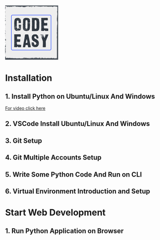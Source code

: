 ![alt text](https://github.com/codeeasy97/flask/blob/main/static/youtube/logo.png "Code Easy")

#   Installation

##  1.  Install Python on Ubuntu/Linux And Windows
<a href="https://youtu.be/mv3ZJPGH7sM" target="_blank" rel="noopener noreferrer">For video click here</a>

##  2.  VSCode Install Ubuntu/Linux And Windows
##  3.  Git Setup
##  4.  Git Multiple Accounts Setup
##  5.  Write Some Python Code And Run on CLI
##  6.  Virtual Environment Introduction and Setup

#   Start Web Development

##  1.  Run Python Application on Browser